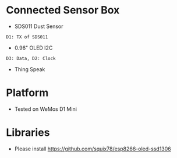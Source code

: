 # Connected Sensor Box

- SDS011 Dust Sensor
```
D1: TX of SDS011
```
- 0.96" OLED I2C
```
D3: Data, D2: Clock
```
- Thing Speak

# Platform
- Tested on WeMos D1 Mini

# Libraries
- Please install https://github.com/squix78/esp8266-oled-ssd1306 

